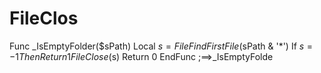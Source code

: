 # FileClos
Func _IsEmptyFolder($sPath)     Local $s = FileFindFirstFile($sPath &amp; '\*')     If $s = -1 Then Return 1     FileClose($s)     Return 0 EndFunc   ;==>_IsEmptyFolde
